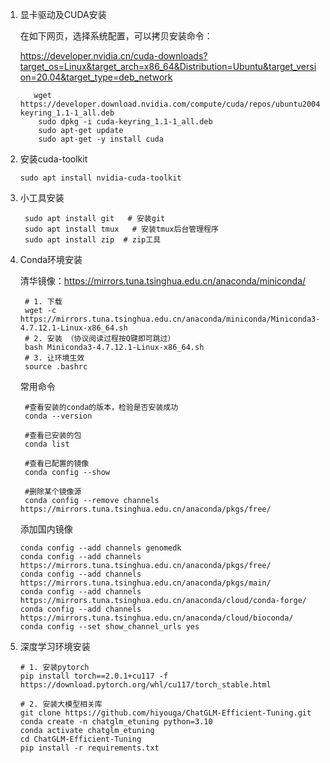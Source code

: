 1. 显卡驱动及CUDA安装
    
    在如下网页，选择系统配置，可以拷贝安装命令：

    https://developer.nvidia.cn/cuda-downloads?target_os=Linux&target_arch=x86_64&Distribution=Ubuntu&target_version=20.04&target_type=deb_network

    ```
       wget https://developer.download.nvidia.com/compute/cuda/repos/ubuntu2004/x86_64/cuda-keyring_1.1-1_all.deb
        sudo dpkg -i cuda-keyring_1.1-1_all.deb
        sudo apt-get update
        sudo apt-get -y install cuda
    ```

2. 安装cuda-toolkit
    
    ```
    sudo apt install nvidia-cuda-toolkit
    ```

3. 小工具安装
    
    ```
     sudo apt install git   # 安装git
     sudo apt install tmux   # 安装tmux后台管理程序
     sudo apt install zip  # zip工具
    ```

4. Conda环境安装
    
    清华镜像：https://mirrors.tuna.tsinghua.edu.cn/anaconda/miniconda/
  
    ```
     # 1. 下载
     wget -c https://mirrors.tuna.tsinghua.edu.cn/anaconda/miniconda/Miniconda3-4.7.12.1-Linux-x86_64.sh
     # 2. 安装 （协议阅读过程按Q键即可跳过）
     bash Miniconda3-4.7.12.1-Linux-x86_64.sh
     # 3. 让环境生效
     source .bashrc
    ```
   
    常用命令
    ```
     #查看安装的conda的版本，检验是否安装成功
     conda --version 

     #查看已安装的包
     conda list
   
     #查看已配置的镜像
     conda config --show
     
     #删除某个镜像源
     conda config --remove channels https://mirrors.tuna.tsinghua.edu.cn/anaconda/pkgs/free/
    ```
   
    添加国内镜像
    ```
    conda config --add channels genomedk
    conda config --add channels https://mirrors.tuna.tsinghua.edu.cn/anaconda/pkgs/free/
    conda config --add channels https://mirrors.tuna.tsinghua.edu.cn/anaconda/pkgs/main/
    conda config --add channels https://mirrors.tuna.tsinghua.edu.cn/anaconda/cloud/conda-forge/
    conda config --add channels https://mirrors.tuna.tsinghua.edu.cn/anaconda/cloud/bioconda/
    conda config --set show_channel_urls yes
    ```
    
5. 深度学习环境安装

    ```
    # 1. 安装pytorch
    pip install torch==2.0.1+cu117 -f https://download.pytorch.org/whl/cu117/torch_stable.html
    
   # 2. 安装大模型相关库 
    git clone https://github.com/hiyouga/ChatGLM-Efficient-Tuning.git
    conda create -n chatglm_etuning python=3.10
    conda activate chatglm_etuning
    cd ChatGLM-Efficient-Tuning
    pip install -r requirements.txt
   ```